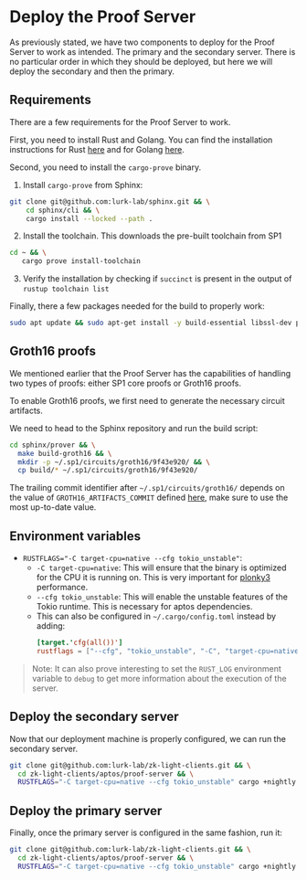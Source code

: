 # Deploy the Proof Server

As previously stated, we have two components to deploy for the Proof Server to work as intended. The primary and the
secondary server. There is no particular order in which they should be deployed, but here we will deploy the secondary
and then the primary.

## Requirements

There are a few requirements for the Proof Server to work.

First, you need to install Rust and Golang. You can find the installation instructions for
Rust [here](https://www.rust-lang.org/tools/install) and for Golang [here](https://golang.org/doc/install).

Second, you need to install the `cargo-prove` binary.

1. Install `cargo-prove` from Sphinx:

```bash
git clone git@github.com:lurk-lab/sphinx.git && \
    cd sphinx/cli && \
    cargo install --locked --path .
```

2. Install the toolchain. This downloads the pre-built toolchain from SP1

```bash
cd ~ && \
   cargo prove install-toolchain
```

3. Verify the installation by checking if `succinct` is present in the output of `rustup toolchain list`

Finally, there a few packages needed for the build to properly work:

```bash
sudo apt update && sudo apt-get install -y build-essential libssl-dev pkg-config libudev-dev cmake
```

## Groth16 proofs

We mentioned earlier that the Proof Server has the capabilities of handling two types of proofs: either SP1 core proofs
or Groth16 proofs.

To enable Groth16 proofs, we first need to generate the necessary circuit artifacts.

We need to head to the Sphinx repository and run the build script:

```bash
cd sphinx/prover && \
  make build-groth16 && \
  mkdir -p ~/.sp1/circuits/groth16/9f43e920/ && \
  cp build/* ~/.sp1/circuits/groth16/9f43e920/
```

The trailing commit identifier after `~/.sp1/circuits/groth16/` depends on the value of `GROTH16_ARTIFACTS_COMMIT`
defined [here](https://github.com/lurk-lab/sphinx/blob/3f60558d3465c51d7261c33aa8e63d7c7356ca25/prover/src/install.rs#L13),
make sure to use the most up-to-date value.

## Environment variables

- `RUSTFLAGS="-C target-cpu=native --cfg tokio_unstable"`:
    - `-C target-cpu=native`: This will ensure that the binary is optimized
      for the CPU it is running on. This is very important
      for [plonky3](https://github.com/plonky3/plonky3?tab=readme-ov-file#cpu-features) performance.
    - `--cfg tokio_unstable`: This will enable the unstable features of the
      Tokio runtime. This is necessary for aptos dependencies.
    - This can also be configured in `~/.cargo/config.toml` instead by adding:
        ```toml
        [target.'cfg(all())']
        rustflags = ["--cfg", "tokio_unstable", "-C", "target-cpu=native"]
        ```

> Note: It can also prove interesting to set the `RUST_LOG` environment variable to `debug` to get more information
> about the execution of the server.

## Deploy the secondary server

Now that our deployment machine is properly configured, we can run the secondary server.

```bash
git clone git@github.com:lurk-lab/zk-light-clients.git && \
  cd zk-light-clients/aptos/proof-server && \
  RUSTFLAGS="-C target-cpu=native --cfg tokio_unstable" cargo +nightly run --release --bin server_secondary -- -a <NETWORK_ADDRESS>
```

## Deploy the primary server

Finally, once the primary server is configured in the same fashion, run it:

```bash
git clone git@github.com:lurk-lab/zk-light-clients.git && \
  cd zk-light-clients/aptos/proof-server && \
  RUSTFLAGS="-C target-cpu=native --cfg tokio_unstable" cargo +nightly run --release --bin server_primary -- -a <NETWORK_ADDESS> --snd-addr <SECONDARY_SERVER_ADDRESS>
```